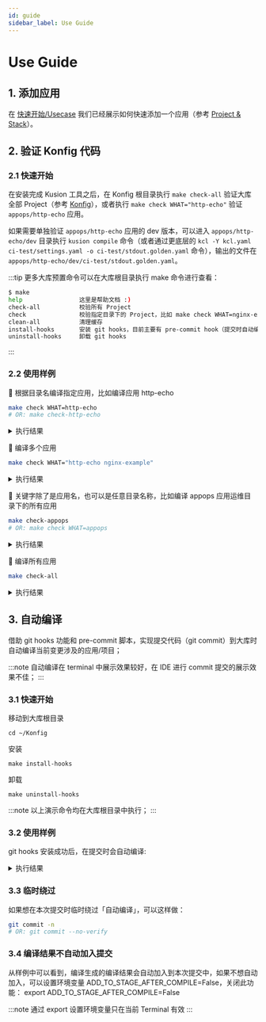 ```yaml
---
id: guide
sidebar_label: Use Guide
---
```

# Use Guide

## 1. 添加应用

在 [快速开始/Usecase](/docs/user_docs/getting-started/usecase) 我们已经展示如何快速添加一个应用（参考 [Project & Stack](/docs/user_docs/concepts/konfig)）。

## 2. 验证 Konfig 代码

### 2.1 快速开始

在安装完成 Kusion 工具之后，在 Konfig 根目录执行 `make check-all` 验证大库全部 Project（参考 [Konfig](/docs/user_docs/concepts/konfig)），或者执行 `make check WHAT="http-echo"` 验证 `appops/http-echo` 应用。

如果需要单独验证 `appops/http-echo` 应用的 dev 版本，可以进入 `appops/http-echo/dev` 目录执行 `kusion compile` 命令（或者通过更底层的 `kcl -Y kcl.yaml ci-test/settings.yaml -o ci-test/stdout.golden.yaml` 命令），输出的文件在 `appops/http-echo/dev/ci-test/stdout.golden.yaml`。

:::tip
更多大库预置命令可以在大库根目录执行 make 命令进行查看：

```bash
$ make
help                这里是帮助文档 :)
check-all           校验所有 Project
check               校验指定目录下的 Project，比如 make check WHAT=nginx-example 或者 make check WHAT="http-echo nginx-example"
clean-all           清理缓存
install-hooks       安装 git hooks，目前主要有 pre-commit hook（提交时自动编译）
uninstall-hooks     卸载 git hooks
```

:::

### 2.2 使用样例

🎯 根据目录名编译指定应用，比如编译应用 http-echo

```bash
make check WHAT=http-echo
# OR: make check-http-echo
```

<details>
  <summary>执行结果</summary>

```bash
Matched path: ['/Users/kusion-user/workspace/Konfig/appops/http-echo']
Matched path total: 1

/Users/kusion-user/workspace/Konfig/appops/http-echo                 [ALL DONE]
  ┗━ /Users/kusion-user/workspace/Konfig/appops/http-echo/dev         [Success]

All Success!
Total time: 2.06s, Total app num: 1, Total env num: 1, Time per env: 2.06s
```

</details>

🎯 编译多个应用

```bash
make check WHAT="http-echo nginx-example"
```

<details>
  <summary>执行结果</summary>

```bash
Matched path: ['/Users/kusion-user/workspace/Konfig/appops/http-echo']
Matched path total: 1

Matched path: ['/Users/kusion-user/workspace/Konfig/appops/nginx-example']
Matched path total: 1

/Users/kusion-user/workspace/Konfig/appops/http-echo                 [ALL DONE]
  ┗━ /Users/kusion-user/workspace/Konfig/appops/http-echo/dev         [Success]
/Users/kusion-user/workspace/Konfig/appops/nginx-example             [ALL DONE]
  ┗━ /Users/kusion-user/workspace/Konfig/appops/nginx-example/dev     [Success]

All Success!
Total time: 2.11s, Total app num: 2, Total env num: 2, Time per env: 1.06s
```

</details>

🎯 关键字除了是应用名，也可以是任意目录名称，比如编译 appops 应用运维目录下的所有应用

```bash
make check-appops
# OR: make check WHAT=appops
```

<details>
  <summary>执行结果</summary>

```bash
Matched path: ['/Users/kusion-user/workspace/Konfig/appops']
Matched path total: 1

/Users/kusion-user/workspace/Konfig/appops/nginx-example             [ALL DONE]
  ┗━ /Users/kusion-user/workspace/Konfig/appops/nginx-example/dev     [Success]
/Users/kusion-user/workspace/Konfig/appops/guestbook           [ALL DONE]
  ┣━ /Users/kusion-user/workspace/Konfig/appops/guestbook/dev  [Success]
  ┣━ /Users/kusion-user/workspace/Konfig/appops/guestbook/prod [Success]
  ┗━ /Users/kusion-user/workspace/Konfig/appops/guestbook/test [Success]
/Users/kusion-user/workspace/Konfig/appops/http-echo                 [ALL DONE]
  ┗━ /Users/kusion-user/workspace/Konfig/appops/http-echo/dev         [Success]

All Success!
Total time: 4.08s, Total app num: 3, Total env num: 5, Time per env: 0.82s
```

</details>

🎯 编译所有应用

```bash
make check-all
```

<details>
  <summary>执行结果</summary>

```bash
Matched path total: 139

/Users/kusion-user/workspace/Konfig/base/examples/server/app_need_namespace [ALL DONE]
  ┗━ /Users/kusion-user/workspace/Konfig/base/examples/server/app_need_namespace/prod [Success]
/Users/kusion-user/workspace/Konfig/appops/guestbook           [ALL DONE]
  ┣━ /Users/kusion-user/workspace/Konfig/appops/guestbook/dev  [Success]
  ┣━ /Users/kusion-user/workspace/Konfig/appops/guestbook/prod [Success]
  ┗━ /Users/kusion-user/workspace/Konfig/appops/guestbook/test [Success]
/Users/kusion-user/workspace/Konfig/base/examples/server/app_secret  [ALL DONE]
  ┗━ /Users/kusion-user/workspace/Konfig/base/examples/server/app_secret/prod [Success]
/Users/kusion-user/workspace/Konfig/base/examples/server/app_volume  [ALL DONE]
  ┗━ /Users/kusion-user/workspace/Konfig/base/examples/server/app_volume/prod [Success]
/Users/kusion-user/workspace/Konfig/base/examples/server/app_config_map [ALL DONE]
  ┗━ /Users/kusion-user/workspace/Konfig/base/examples/server/app_config_map/prod [Success]
/Users/kusion-user/workspace/Konfig/base/examples/server/app_label_selector [ALL DONE]
  ┗━ /Users/kusion-user/workspace/Konfig/base/examples/server/app_label_selector/prod [Success]
/Users/kusion-user/workspace/Konfig/base/examples/server/app_main_container [ALL DONE]
  ┗━ /Users/kusion-user/workspace/Konfig/base/examples/server/app_main_container/prod [Success]
/Users/kusion-user/workspace/Konfig/base/examples/server/app_sidecar [ALL DONE]
  ┗━ /Users/kusion-user/workspace/Konfig/base/examples/server/app_sidecar/prod [Success]
/Users/kusion-user/workspace/Konfig/base/examples/server/app_stateful_set [ALL DONE]
  ┗━ /Users/kusion-user/workspace/Konfig/base/examples/server/app_stateful_set/prod [Success]
/Users/kusion-user/workspace/Konfig/base/examples/server/app_service [ALL DONE]
  ┗━ /Users/kusion-user/workspace/Konfig/base/examples/server/app_service/prod [Success]
/Users/kusion-user/workspace/Konfig/base/examples/server/app_scheduling_strategy [ALL DONE]
  ┗━ /Users/kusion-user/workspace/Konfig/base/examples/server/app_scheduling_strategy/prod [Success]
/Users/kusion-user/workspace/Konfig/base/examples/kcl-vault-agent    [ALL DONE]
  ┗━ /Users/kusion-user/workspace/Konfig/base/examples/kcl-vault-agent/dev [Success]
/Users/kusion-user/workspace/Konfig/base/examples/monitoring/prometheus-example-app [ALL DONE]
  ┗━ /Users/kusion-user/workspace/Konfig/base/examples/monitoring/prometheus-example-app/prod [Success]
/Users/kusion-user/workspace/Konfig/base/examples/kcl-vault-csi      [ALL DONE]
  ┗━ /Users/kusion-user/workspace/Konfig/base/examples/kcl-vault-csi/dev [Success]
/Users/kusion-user/workspace/Konfig/appops/nginx-example             [ALL DONE]
  ┗━ /Users/kusion-user/workspace/Konfig/appops/nginx-example/dev     [Success]
/Users/kusion-user/workspace/Konfig/appops/http-echo                 [ALL DONE]
  ┗━ /Users/kusion-user/workspace/Konfig/appops/http-echo/dev         [Success]

All Success!
Total time: 17.21s, Total app num: 16, Total env num: 18, Time per env: 0.96s
```

</details>

## 3. 自动编译

借助 git hooks 功能和 pre-commit 脚本，实现提交代码（git commit）到大库时自动编译当前变更涉及的应用/项目；

:::note
自动编译在 terminal 中展示效果较好，在 IDE 进行 commit 提交的展示效果不佳；
:::

### 3.1 快速开始

移动到大库根目录

```
cd ~/Konfig
```

安装

```
make install-hooks
```

卸载

```
make uninstall-hooks
```

:::note
以上演示命令均在大库根目录中执行；
:::

### 3.2 使用样例

git hooks 安装成功后，在提交时会自动编译:

<details>
  <summary>执行结果</summary>

```bash
➜ Konfig (master) ✔ make install-hooks  
Successfully install pre-commit hooks!
➜ Konfig (master) ✔ git status          
On branch master
Your branch is up to date with 'origin/master'.

Changes not staged for commit:
  (use "git add <file>..." to update what will be committed)
  (use "git restore <file>..." to discard changes in working directory)
        modified:   appops/http-echo/base/base.k

no changes added to commit (use "git add" and/or "git commit -a")

➜ Konfig (master) ✔ git add . 
➜ Konfig (master) ✔ git commit -m 'test'
------------- 开始执行提交前置检查 🚀 -------------
🕒 开始自动执行预编译...
Running kclvm /Users/kusion-user/workspace/Konfig/hack/compile-rocket.py appops/http-echo ...
Matched path: ['/Users/kusion-user/workspace/Konfig/appops/http-echo']
Matched path total: 1

/Users/kusion-user/workspace/Konfig/appops/http-echo [ALL DONE]
  ┗━ /Users/kusion-user/workspace/Konfig/appops/http-echo/dev [Success]

All Success!
Total time: 2.04s, Total app num: 1, Total env num: 1, Time per env: 2.04s
🕒 正在将编译结果加入到暂存区(stage)，作为本次提交内容...
💡 预编译执行结束

------------- 执行结果 -------------
预编译: 成功

------------- 建议 -------------
预编译: 无

------------- 前置检查完成，已提交 ✅ -------------

[master c006e80] test
 2 files changed, 2 insertions(+), 2 deletions(-)

➜ Konfig (master) ✔ git status          
On branch master
Your branch is ahead of 'origin/master' by 1 commit.
  (use "git push" to publish your local commits)

nothing to commit, working tree clean
```

</details>

### 3.3 临时绕过

如果想在本次提交时临时绕过「自动编译」，可以这样做：

```bash
git commit -n
# OR: git commit --no-verify
```

### 3.4 编译结果不自动加入提交

从样例中可以看到，编译生成的编译结果会自动加入到本次提交中，如果不想自动加入，可以设置环境变量 ADD_TO_STAGE_AFTER_COMPILE=False，关闭此功能：
export ADD_TO_STAGE_AFTER_COMPILE=False

:::note
通过 export 设置环境变量只在当前 Terminal 有效
:::
